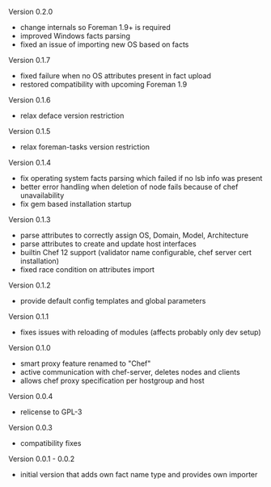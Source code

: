 Version 0.2.0
* change internals so Foreman 1.9+ is required
* improved Windows facts parsing
* fixed an issue of importing new OS based on facts

Version 0.1.7
* fixed failure when no OS attributes present in fact upload
* restored compatibility with upcoming Foreman 1.9

Version 0.1.6
* relax deface version restriction

Version 0.1.5
* relax foreman-tasks version restriction

Version 0.1.4
* fix operating system facts parsing which failed if no lsb info was present
* better error handling when deletion of node fails because of chef unavailability
* fix gem based installation startup

Version 0.1.3
* parse attributes to correctly assign OS, Domain, Model, Architecture
* parse attributes to create and update host interfaces
* builtin Chef 12 support (validator name configurable, chef server cert installation)
* fixed race condition on attributes import

Version 0.1.2
* provide default config templates and global parameters

Version 0.1.1
* fixes issues with reloading of modules (affects probably only dev setup)

Version 0.1.0
* smart proxy feature renamed to "Chef"
* active communication with chef-server, deletes nodes and clients
* allows chef proxy specification per hostgroup and host

Version 0.0.4
* relicense to GPL-3

Version 0.0.3
* compatibility fixes

Version 0.0.1 - 0.0.2
* initial version that adds own fact name type and provides own importer
